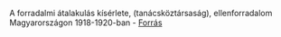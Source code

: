 A forradalmi átalakulás kísérlete, (tanácsköztársaság), ellenforradalom Magyarországon 1918-1920-ban - [Forrás](https://www.nkp.hu/tankonyv/tortenelem_11_nat2020/lecke_04_014)
